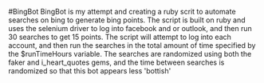 #BingBot
BingBot is my attempt and creating a ruby scrit to automate searches on bing to generate bing points.  The script is built on ruby and uses the selenium driver to log into facebook and or outlook, and then run 30 searches to get 15 points.  The script will attempt to log into each account, and then run the searches in the total amount of time specified by the $runTimeHours variable.  The searches are randomized using both the faker and i_heart_quotes gems, and the time between searches is randomized so that this bot appears less 'bottish'
